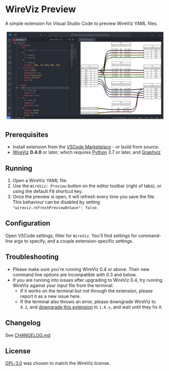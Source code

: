 # WireViz Preview

A simple extension for Visual Studio Code to preview WireViz YAML files.

![Screenshot](/img/screenshot.png)

## Prerequisites
- Install extension from the [VSCode Marketplace](https://marketplace.visualstudio.com/items?itemName=NanangP.vscode-wireviz-preview) - or build from source.
- [WireViz](https://github.com/wireviz/WireViz) **0.4.0** or later; which requires [Python](https://www.python.org/downloads/) 3.7 or later, and [Graphviz](https://graphviz.org/download/)

## Running
1. Open a WireViz YAML file.
2. Use the `WireViz: Preview` button on the editor toolbar (right of tabs),
   or using the default <kbd>F8</kbd> shortcut key.
4. Once the preview is open, it will refresh every time you save the file.
   This behaviour can be disabled by setting `"wireviz.refreshPreviewOnSave": false`.

## Configuration
Open VSCode settings, filter for `WireViz`. You'll find settings for command-line args to specify, and a couple extension-specific settings.

## Troubleshooting
- Please make sure you're running WireViz 0.4 or above. Their new command line options are incompatible with 0.3 and below.
- If you are running into issues after upgrading to WireViz 0.4, try running WireViz against your input file from the terminal:
   - If it works on the terminal but not through the extension, please report it as a new issue here.
   - If the terminal also throws an error, please downgrade WireViz to `0.3`, and [downgrade this extension](https://code.visualstudio.com/updates/v1_30#_install-previous-versions) to `1.0.x`, and wait until they fix it.

## Changelog
See [CHANGELOG.md](CHANGELOG.md)

## License
[GPL-3.0](https://spdx.org/licenses/GPL-3.0-only.html) was chosen to match the WireViz license.
